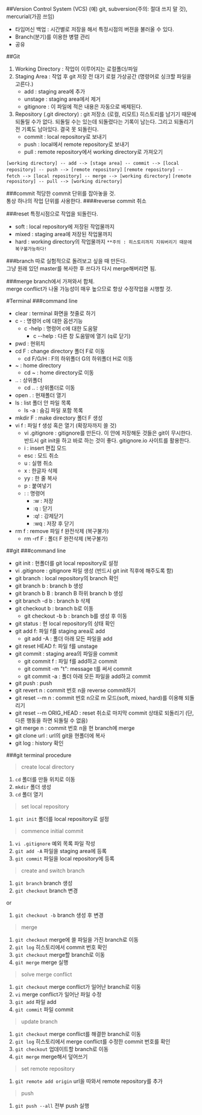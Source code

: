 ##Version Control System (VCS)
(예) git, subversion(주의: 절대 쓰지 말 것), mercurial(가끔 쓰임)

* 타임머신 백업 : 시간별로 저장을 해서 특정시점의 버젼을 불러올 수 있다.
* Branch(분기)를 이용한 병렬 관리
* 공유

##Git
1. Working Directory : 작업이 이루어지는 로컬폴더/파일
2. Staging Area : 작업 후 git 저장 전 대기 로컬 가상공간 (명령어로 싱크할 파일을 고른다.)
	* add : staging area에 추가
	* unstage : staging area에서 제거
	* gitignore : 이 파일에 적은 내용은 자동으로 배제된다.
3. Repository (.git directory) : git 저장소 (로컬, 리모트) 히스토리를 남기기 때문에 되돌릴 수가 없다. 되돌릴 수는 있는데 되돌렸다는 기록이 남는다. 그리고 되돌리기 전 기록도 남아있다. 결국 못 되돌린다.
	* commit : local repository로 보내기
	* push : local에서 remote repository로 보내기
	* pull : remote repository에서 working directory로 가져오기

`[working directory] -- add --> [stage area] -- commit --> [local repository] -- push --> [remote repository]`
`[remote repository] -- fetch --> [local repository] -- merge --> [working directory]`
`[remote repository] -- pull --> [working directory]`

###commit
적당한 commit 단위를 잡아놓을 것.  
통상 하나의 작업 단위를 사용한다.
####reverse commit
취소

###reset
특정시점으로 작업을 되돌린다.
* soft : local repository에 저장된 작업물까지
* mixed : staging area에 저장된 작업물까지
* hard : working directory의 작업물까지 `**주의 : 히스토리까지 지워버리기 때문에 복구불가능하다!`

###branch
따로 실험적으로 돌려보고 싶을 때 만든다.  
그냥 원래 있던 master를 복사한 후 쓰다가 다시 merge해버리면 됨.

###merge
branch에서 가져와서 합체.  
merge conflict가 나올 가능성이 매우 높으므로 항상 수정작업을 시행할 것.

#Terminal
###command line
* clear : terminal 화면을 첫줄로 하기
* c - : 명령어 c에 대한 옵션기능
	* c -help : 명령어 c에 대한 도움말
		* c --help : 다른 창 도움말에 열기 (q로 닫기)
* pwd : 현위치
* cd F : change directory 폴더 F로 이동
	* cd F/G/H : F의 하위폴더 G의 하위폴더 H로 이동
* ~ : home directory
	* cd ~ : home directory로 이동
* .. : 상위폴더
	* cd .. : 상위폴더로 이동
* open . : 현재폴더 열기
* ls : list 폴더 안 파일 목록
	* ls -a : 숨김 파일 포함 목록
* mkdir F : make directory 폴더 F 생성
* vi f : 파일 f 생성 혹은 열기 (확장자까지 쓸 것)
	* vi .gitignore : gitignore를 만든다. 이 안에 저장해둔 것들은 git이 무시한다. 반드시 git init을 하고 바로 하는 것이 좋다. gitignore.io 사이트를 활용한다.
	* i : insert 편집 모드
	* esc : 모드 취소
	* u : 실행 취소
	* x : 한글자 삭제
	* yy : 한 줄 복사
	* p : 붙여넣기
	* : : 명령어
		* :w : 저장
		* :q : 닫기
		* :q! : 강제닫기
		* :wq : 저장 후 닫기
* rm f : remove 파일 f 완전삭제 (복구불가)
	* rm -rf F : 폴더 F 완전삭제 (복구불가)

##git
###command line
* git init : 현폴더를 git local repository로 설정
* vi .gitignore : gitignore 파일 생성 (반드시 git init 직후에 해주도록 함)
* git branch : local repository의 branch 확인
* git branch b : branch b 생성
* git branch b B : branch B 하위 branch b 생성
* git branch -d b : branch b 삭제
* git checkout b : branch b로 이동
	* git checkout -b b : branch b를 생성 후 이동
* git status : 현 local repository의 상태 확인
* git add f: 파일 f를 staging area로 add
	* git add -A : 폴더 아래 모든 파일을 add
* git reset HEAD f: 파일 f를 unstage
* git commit : staging area의 파일을 commit
	* git commit f : 파일 f를 add하고 commit
	* git commit -m "t": message t를 써서 commit
	* git commit -a : 폴더 아래 모든 파일을 add하고 commit
* git push : push
* git revert n : commit 번호 n을 reverse commit하기
* git reset --m n : commit 번호 n으로 m 모드(soft, mixed, hard)를 이용해 되돌리기
* git reset --m ORIG_HEAD : reset 취소로 마지막 commit 상태로 되돌리기 (단, 다른 행동을 하면 되돌릴 수 없음)
* git merge n : commit 번호 n을 현 branch에 merge
* git clone url : url의 git을 현폴더에 복사
* git log : history 확인

###git terminal procedure
> create local directory

1. `cd` 폴더를 만들 위치로 이동
2. `mkdir` 폴더 생성
3. `cd` 폴더 열기

> set local repository

1. `git init` 폴더를 local repository로 설정

> commence initial commit

1. `vi .gitignore` 예외 목록 파일 작성
2. `git add -A` 파일을 staging area에 등록
3. `git commit` 파일을 local repository에 등록

> create and switch branch

1. `git branch` branch 생성
2. `git checkout` branch 변경

or

1. `git checkout -b` branch 생성 후 변경

> merge

1. `git checkout` merge에 쓸 파일을 가진 branch로 이동
2. `git log` 히스토리에서 commit 번호 확인
3. `git checkout` merge할 branch로 이동
4. `git merge` merge 실행

> solve merge conflict

1. `git checkout` merge conflict가 일어난 branch로 이동
2. `vi` merge conflict가 일어난 파일 수정
3. `git add` 파일 add
4. `git commit` 파일 commit

> update branch

1. `git checkout` merge conflict를 해결한 branch로 이동
2. `git log` 히스토리에서 merge conflict를 수정한 commit 번호를 확인
3. `git checkout` 업데이트할 branch로 이동
4. `git merge` merge해서 덮어쓰기

> set remote repository

1. `git remote add origin` url을 따와서 remote repository를 추가

> push

1. `git push --all` 전부 push 실행